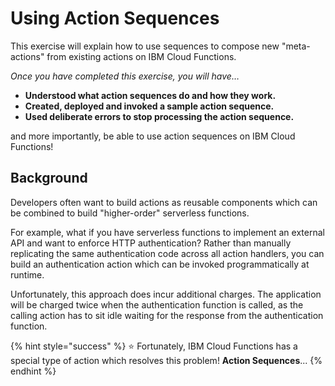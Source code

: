 # Using Action Sequences

This exercise will explain how to use sequences to compose new "meta-actions" from existing actions on IBM Cloud Functions.

_Once you have completed this exercise, you will have…_

* **Understood what action sequences do and how they work.**
* **Created, deployed and invoked a sample action sequence.**
* **Used deliberate errors to stop processing the action sequence.**

and more importantly, be able to use action sequences on IBM Cloud Functions!

## Background

Developers often want to build actions as reusable components which can be combined to build "higher-order" serverless functions.

For example, what if you have serverless functions to implement an external API and want to enforce HTTP authentication? Rather than manually replicating the same authentication code across all action handlers, you can build an authentication action which can be invoked programmatically at runtime.

Unfortunately, this approach does incur additional charges. The application will be charged twice when the authentication function is called, as the calling action has to sit idle waiting for the response from the authentication function.

{% hint style="success" %}
⭐️ Fortunately, IBM Cloud Functions has a special type of action which resolves this problem! **Action Sequences**...
{% endhint %}
